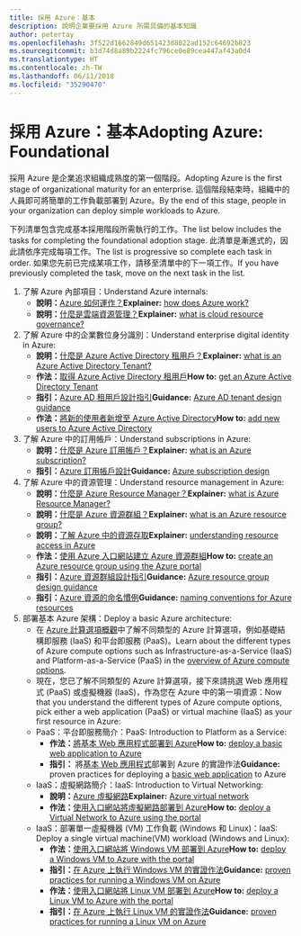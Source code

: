 ```yaml
---
title: 採用 Azure：基本
description: 說明企業要採用 Azure 所需具備的基本知識
author: petertay
ms.openlocfilehash: 3f522d1662849d651423d8022ad152c64692b823
ms.sourcegitcommit: b3d74d8a89b2224fc796ce0e89cea447af43a0d4
ms.translationtype: HT
ms.contentlocale: zh-TW
ms.lasthandoff: 06/11/2018
ms.locfileid: "35290470"
---
```

# <a name="adopting-azure-foundational"></a><span data-ttu-id="a4be3-103">採用 Azure：基本</span><span class="sxs-lookup"><span data-stu-id="a4be3-103">Adopting Azure: Foundational</span></span>

<span data-ttu-id="a4be3-104">採用 Azure 是企業追求組織成熟度的第一個階段。</span><span class="sxs-lookup"><span data-stu-id="a4be3-104">Adopting Azure is the first stage of organizational maturity for an enterprise.</span></span> <span data-ttu-id="a4be3-105">這個階段結束時，組織中的人員即可將簡單的工作負載部署到 Azure。</span><span class="sxs-lookup"><span data-stu-id="a4be3-105">By the end of this stage, people in your organization can deploy simple workloads to Azure.</span></span>

<span data-ttu-id="a4be3-106">下列清單包含完成基本採用階段所需執行的工作。</span><span class="sxs-lookup"><span data-stu-id="a4be3-106">The list below includes the tasks for completing the foundational adoption stage.</span></span> <span data-ttu-id="a4be3-107">此清單是漸進式的，因此請依序完成每項工作。</span><span class="sxs-lookup"><span data-stu-id="a4be3-107">The list is progressive so complete each task in order.</span></span> <span data-ttu-id="a4be3-108">如果您先前已完成某項工作，請移至清單中的下一項工作。</span><span class="sxs-lookup"><span data-stu-id="a4be3-108">If you have previously completed the task, move on the next task in the list.</span></span> 

1. <span data-ttu-id="a4be3-109">了解 Azure 內部項目：</span><span class="sxs-lookup"><span data-stu-id="a4be3-109">Understand Azure internals:</span></span>
    - <span data-ttu-id="a4be3-110">**說明：**[Azure 如何運作？](azure-explainer.md)</span><span class="sxs-lookup"><span data-stu-id="a4be3-110">**Explainer:** [how does Azure work?](azure-explainer.md)</span></span>
    - <span data-ttu-id="a4be3-111">**說明：**[什麼是雲端資源管理？](governance-explainer.md)</span><span class="sxs-lookup"><span data-stu-id="a4be3-111">**Explainer:** [what is cloud resource governance?](governance-explainer.md)</span></span>
2. <span data-ttu-id="a4be3-112">了解 Azure 中的企業數位身分識別：</span><span class="sxs-lookup"><span data-stu-id="a4be3-112">Understand enterprise digital identity in Azure:</span></span>
    - <span data-ttu-id="a4be3-113">**說明：**[什麼是 Azure Active Directory 租用戶？](tenant-explainer.md)</span><span class="sxs-lookup"><span data-stu-id="a4be3-113">**Explainer:** [what is an Azure Active Directory Tenant?](tenant-explainer.md)</span></span>
    - <span data-ttu-id="a4be3-114">**作法：**[取得 Azure Active Directory 租用戶](/azure/active-directory/develop/active-directory-howto-tenant?toc=/azure/architecture/cloud-adoption-guide/toc.json)</span><span class="sxs-lookup"><span data-stu-id="a4be3-114">**How to:** [get an Azure Active Directory Tenant](/azure/active-directory/develop/active-directory-howto-tenant?toc=/azure/architecture/cloud-adoption-guide/toc.json)</span></span>
    - <span data-ttu-id="a4be3-115">**指引：**[Azure AD 租用戶設計指引](tenant.md)</span><span class="sxs-lookup"><span data-stu-id="a4be3-115">**Guidance:** [Azure AD tenant design guidance](tenant.md)</span></span>
    - <span data-ttu-id="a4be3-116">**作法：**[將新的使用者新增至 Azure Active Directory](/azure/active-directory/add-users-azure-active-directory?toc=/azure/architecture/cloud-adoption-guide/toc.json)</span><span class="sxs-lookup"><span data-stu-id="a4be3-116">**How to:** [add new users to Azure Active Directory](/azure/active-directory/add-users-azure-active-directory?toc=/azure/architecture/cloud-adoption-guide/toc.json)</span></span>    
3. <span data-ttu-id="a4be3-117">了解 Azure 中的訂用帳戶：</span><span class="sxs-lookup"><span data-stu-id="a4be3-117">Understand subscriptions in Azure:</span></span>
    - <span data-ttu-id="a4be3-118">**說明：**[什麼是 Azure 訂用帳戶？](subscription-explainer.md)</span><span class="sxs-lookup"><span data-stu-id="a4be3-118">**Explainer:** [what is an Azure subscription?](subscription-explainer.md)</span></span>
    - <span data-ttu-id="a4be3-119">**指引：**[Azure 訂用帳戶設計](subscription.md)</span><span class="sxs-lookup"><span data-stu-id="a4be3-119">**Guidance:** [Azure subscription design](subscription.md)</span></span>
4. <span data-ttu-id="a4be3-120">了解 Azure 中的資源管理：</span><span class="sxs-lookup"><span data-stu-id="a4be3-120">Understand resource management in Azure:</span></span> 
    - <span data-ttu-id="a4be3-121">**說明：**[什麼是 Azure Resource Manager？](resource-manager-explainer.md)</span><span class="sxs-lookup"><span data-stu-id="a4be3-121">**Explainer:** [what is Azure Resource Manager?](resource-manager-explainer.md)</span></span>
    - <span data-ttu-id="a4be3-122">**說明：**[什麼是 Azure 資源群組？](resource-group-explainer.md)</span><span class="sxs-lookup"><span data-stu-id="a4be3-122">**Explainer:** [what is an Azure resource group?](resource-group-explainer.md)</span></span>
    - <span data-ttu-id="a4be3-123">**說明：**[了解 Azure 中的資源存取](/azure/active-directory/active-directory-understanding-resource-access?toc=/azure/architecture/cloud-adoption-guide/toc.json)</span><span class="sxs-lookup"><span data-stu-id="a4be3-123">**Explainer:** [understanding resource access in Azure](/azure/active-directory/active-directory-understanding-resource-access?toc=/azure/architecture/cloud-adoption-guide/toc.json)</span></span>
    - <span data-ttu-id="a4be3-124">**作法：**[使用 Azure 入口網站建立 Azure 資源群組](/azure/azure-resource-manager/resource-group-portal?toc=/azure/architecture/cloud-adoption-guide/toc.json)</span><span class="sxs-lookup"><span data-stu-id="a4be3-124">**How to:** [create an Azure resource group using the Azure portal](/azure/azure-resource-manager/resource-group-portal?toc=/azure/architecture/cloud-adoption-guide/toc.json)</span></span>
    - <span data-ttu-id="a4be3-125">**指引：**[Azure 資源群組設計指引](resource-group.md)</span><span class="sxs-lookup"><span data-stu-id="a4be3-125">**Guidance:** [Azure resource group design guidance](resource-group.md)</span></span>
    - <span data-ttu-id="a4be3-126">**指引：**[Azure 資源的命名慣例](/azure/architecture/best-practices/naming-conventions?toc=/azure/architecture/cloud-adoption-guide/toc.json)</span><span class="sxs-lookup"><span data-stu-id="a4be3-126">**Guidance:** [naming conventions for Azure resources](/azure/architecture/best-practices/naming-conventions?toc=/azure/architecture/cloud-adoption-guide/toc.json)</span></span>
5. <span data-ttu-id="a4be3-127">部署基本 Azure 架構：</span><span class="sxs-lookup"><span data-stu-id="a4be3-127">Deploy a basic Azure architecture:</span></span>
    - <span data-ttu-id="a4be3-128">在 [Azure 計算選項概觀](/azure/architecture/guide/technology-choices/compute-overview?toc=/azure/architecture/cloud-adoption-guide/toc.json)中了解不同類型的 Azure 計算選項，例如基礎結構即服務 (IaaS) 和平台即服務 (PaaS)。</span><span class="sxs-lookup"><span data-stu-id="a4be3-128">Learn about the different types of Azure compute options such as Infrastructure-as-a-Service (IaaS) and Platform-as-a-Service (PaaS) in the [overview of Azure compute options](/azure/architecture/guide/technology-choices/compute-overview?toc=/azure/architecture/cloud-adoption-guide/toc.json).</span></span>
    - <span data-ttu-id="a4be3-129">現在，您已了解不同類型的 Azure 計算選項，接下來請挑選 Web 應用程式 (PaaS) 或虛擬機器 (IaaS)，作為您在 Azure 中的第一項資源：</span><span class="sxs-lookup"><span data-stu-id="a4be3-129">Now that you understand the different types of Azure compute options, pick either a web application (PaaS) or virtual machine (IaaS) as your first resource in Azure:</span></span>
    - <span data-ttu-id="a4be3-130">PaaS：平台即服務簡介：</span><span class="sxs-lookup"><span data-stu-id="a4be3-130">PaaS: Introduction to Platform as a Service:</span></span>
        - <span data-ttu-id="a4be3-131">**作法：**[將基本 Web 應用程式部署到 Azure](/azure/app-service/app-service-web-overview?toc=/azure/architecture/cloud-adoption-guide/toc.json)</span><span class="sxs-lookup"><span data-stu-id="a4be3-131">**How to:** [deploy a basic web application to Azure](/azure/app-service/app-service-web-overview?toc=/azure/architecture/cloud-adoption-guide/toc.json)</span></span>
        - <span data-ttu-id="a4be3-132">**指引：** 將[基本 Web 應用程式](/azure/architecture/reference-architectures/app-service-web-app/basic-web-app?toc=/azure/architecture/cloud-adoption-guide/toc.json)部署到 Azure 的實證作法</span><span class="sxs-lookup"><span data-stu-id="a4be3-132">**Guidance:** proven practices for deploying a [basic web application](/azure/architecture/reference-architectures/app-service-web-app/basic-web-app?toc=/azure/architecture/cloud-adoption-guide/toc.json) to Azure</span></span>
    - <span data-ttu-id="a4be3-133">IaaS：虛擬網路簡介：</span><span class="sxs-lookup"><span data-stu-id="a4be3-133">IaaS: Introduction to Virtual Networking:</span></span>
        - <span data-ttu-id="a4be3-134">**說明：**[Azure 虛擬網路](/azure/virtual-network/virtual-networks-overview?toc=/azure/architecture/cloud-adoption-guide/toc.json)</span><span class="sxs-lookup"><span data-stu-id="a4be3-134">**Explainer:** [Azure virtual network](/azure/virtual-network/virtual-networks-overview?toc=/azure/architecture/cloud-adoption-guide/toc.json)</span></span>
        - <span data-ttu-id="a4be3-135">**作法：**[使用入口網站將虛擬網路部署到 Azure](/azure/virtual-network/virtual-networks-create-vnet-arm-pportal?toc=/azure/architecture/cloud-adoption-guide/toc.json)</span><span class="sxs-lookup"><span data-stu-id="a4be3-135">**How to:** [deploy a Virtual Network to Azure using the portal](/azure/virtual-network/virtual-networks-create-vnet-arm-pportal?toc=/azure/architecture/cloud-adoption-guide/toc.json)</span></span>
    - <span data-ttu-id="a4be3-136">IaaS：部署單一虛擬機器 (VM) 工作負載 (Windows 和 Linux)：</span><span class="sxs-lookup"><span data-stu-id="a4be3-136">IaaS: Deploy a single virtual machine(VM) workload (Windows and Linux):</span></span>
        - <span data-ttu-id="a4be3-137">**作法：**[使用入口網站將 Windows VM 部署到 Azure](/azure/virtual-machines/windows/quick-create-portal?toc=/azure/architecture/cloud-adoption-guide/toc.json)</span><span class="sxs-lookup"><span data-stu-id="a4be3-137">**How to:** [deploy a Windows VM to Azure with the portal](/azure/virtual-machines/windows/quick-create-portal?toc=/azure/architecture/cloud-adoption-guide/toc.json)</span></span>
        - <span data-ttu-id="a4be3-138">**指引：**[在 Azure 上執行 Windows VM 的實證作法](/azure/architecture/reference-architectures/virtual-machines-windows/single-vm?toc=/azure/architecture/cloud-adoption-guide/toc.json)</span><span class="sxs-lookup"><span data-stu-id="a4be3-138">**Guidance:** [proven practices for running a Windows VM on Azure](/azure/architecture/reference-architectures/virtual-machines-windows/single-vm?toc=/azure/architecture/cloud-adoption-guide/toc.json)</span></span>
        - <span data-ttu-id="a4be3-139">**作法：**[使用入口網站將 Linux VM 部署到 Azure](/azure/virtual-machines/linux/quick-create-portal?toc=/azure/architecture/cloud-adoption-guide/toc.json)</span><span class="sxs-lookup"><span data-stu-id="a4be3-139">**How to:** [deploy a Linux VM to Azure with the portal](/azure/virtual-machines/linux/quick-create-portal?toc=/azure/architecture/cloud-adoption-guide/toc.json)</span></span>
        - <span data-ttu-id="a4be3-140">**指引：**[在 Azure 上執行 Linux VM 的實證作法](/azure/architecture/reference-architectures/virtual-machines-linux/single-vm?toc=/azure/architecture/cloud-adoption-guide/toc.json)</span><span class="sxs-lookup"><span data-stu-id="a4be3-140">**Guidance:** [proven practices for running a Linux VM on Azure](/azure/architecture/reference-architectures/virtual-machines-linux/single-vm?toc=/azure/architecture/cloud-adoption-guide/toc.json)</span></span>
